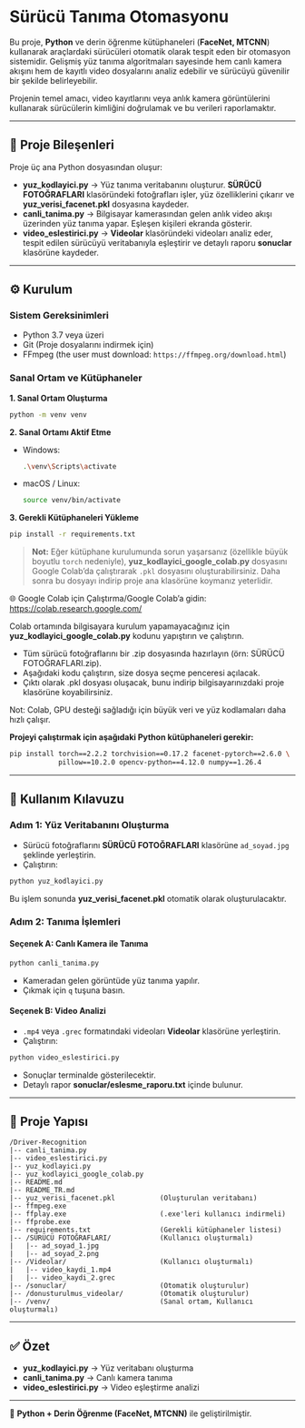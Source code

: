 # Sürücü Tanıma Otomasyonu  

Bu proje, **Python** ve derin öğrenme kütüphaneleri (**FaceNet, MTCNN**) kullanarak araçlardaki sürücüleri otomatik olarak tespit eden bir otomasyon sistemidir. Gelişmiş yüz tanıma algoritmaları sayesinde hem canlı kamera akışını hem de kayıtlı video dosyalarını analiz edebilir ve sürücüyü güvenilir bir şekilde belirleyebilir.  

Projenin temel amacı, video kayıtlarını veya anlık kamera görüntülerini kullanarak sürücülerin kimliğini doğrulamak ve bu verileri raporlamaktır.  

---

## 🚀 Proje Bileşenleri  

Proje üç ana Python dosyasından oluşur:  

- **yuz_kodlayici.py** → Yüz tanıma veritabanını oluşturur. **SÜRÜCÜ FOTOĞRAFLARI** klasöründeki fotoğrafları işler, yüz özelliklerini çıkarır ve **yuz_verisi_facenet.pkl** dosyasına kaydeder.  
- **canli_tanima.py** → Bilgisayar kamerasından gelen anlık video akışı üzerinden yüz tanıma yapar. Eşleşen kişileri ekranda gösterir.  
- **video_eslestirici.py** → **Videolar** klasöründeki videoları analiz eder, tespit edilen sürücüyü veritabanıyla eşleştirir ve detaylı raporu **sonuclar** klasörüne kaydeder.  

---

## ⚙️ Kurulum  

### Sistem Gereksinimleri  
- Python 3.7 veya üzeri  
- Git (Proje dosyalarını indirmek için)  
- FFmpeg (the user must download: `https://ffmpeg.org/download.html`)  

### Sanal Ortam ve Kütüphaneler  

**1. Sanal Ortam Oluşturma**  

```bash
python -m venv venv
```

**2. Sanal Ortamı Aktif Etme**  

- Windows:  
  ```bash
  .\venv\Scripts\activate
  ```

- macOS / Linux:  
  ```bash
  source venv/bin/activate
  ```

**3. Gerekli Kütüphaneleri Yükleme**  

```bash
pip install -r requirements.txt
```

> **Not:** Eğer kütüphane kurulumunda sorun yaşarsanız (özellikle büyük boyutlu `torch` nedeniyle), **yuz_kodlayici_google_colab.py** dosyasını Google Colab’da çalıştırarak `.pkl` dosyasını oluşturabilirsiniz. Daha sonra bu dosyayı indirip proje ana klasörüne koymanız yeterlidir.  

🌐 Google Colab için Çalıştırma/Google Colab’a gidin: https://colab.research.google.com/

Colab ortamında bilgisayara kurulum yapamayacağınız için **yuz_kodlayici_google_colab.py** kodunu yapıştırın ve çalıştırın.
- Tüm sürücü fotoğraflarını bir .zip dosyasında hazırlayın (örn: SÜRÜCÜ FOTOĞRAFLARI.zip).
- Aşağıdaki kodu çalıştırın, size dosya seçme penceresi açılacak.
- Çıktı olarak .pkl dosyası oluşacak, bunu indirip bilgisayarınızdaki proje klasörüne koyabilirsiniz.

Not: Colab, GPU desteği sağladığı için büyük veri ve yüz kodlamaları daha hızlı çalışır.

**Projeyi çalıştırmak için aşağıdaki Python kütüphaneleri gerekir:**

```bash
pip install torch==2.2.2 torchvision==0.17.2 facenet-pytorch==2.6.0 \
            pillow==10.2.0 opencv-python==4.12.0 numpy==1.26.4
```

---

## 📖 Kullanım Kılavuzu  

### Adım 1: Yüz Veritabanını Oluşturma  
- Sürücü fotoğraflarını **SÜRÜCÜ FOTOĞRAFLARI** klasörüne `ad_soyad.jpg` şeklinde yerleştirin.  
- Çalıştırın:  

```bash
python yuz_kodlayici.py
```

Bu işlem sonunda **yuz_verisi_facenet.pkl** otomatik olarak oluşturulacaktır.  

### Adım 2: Tanıma İşlemleri  

#### Seçenek A: Canlı Kamera ile Tanıma  

```bash
python canli_tanima.py
```

- Kameradan gelen görüntüde yüz tanıma yapılır.  
- Çıkmak için `q` tuşuna basın.  

#### Seçenek B: Video Analizi  

- `.mp4` veya `.grec` formatındaki videoları **Videolar** klasörüne yerleştirin.  
- Çalıştırın:  

```bash
python video_eslestirici.py
```

- Sonuçlar terminalde gösterilecektir.  
- Detaylı rapor **sonuclar/eslesme_raporu.txt** içinde bulunur.  

---

## 📂 Proje Yapısı  

```
/Driver-Recognition
|-- canli_tanima.py
|-- video_eslestirici.py
|-- yuz_kodlayici.py
|-- yuz_kodlayici_google_colab.py
|-- README.md
|-- README_TR.md
|-- yuz_verisi_facenet.pkl           (Oluşturulan veritabanı)
|-- ffmpeg.exe
|-- ffplay.exe                       (.exe'leri kullanıcı indirmeli)
|-- ffprobe.exe
|-- requirements.txt                 (Gerekli kütüphaneler listesi)
|-- /SÜRÜCÜ FOTOĞRAFLARI/            (Kullanıcı oluşturmalı)
|   |-- ad_soyad_1.jpg
|   |-- ad_soyad_2.png
|-- /Videolar/                       (Kullanıcı oluşturmalı)
|   |-- video_kaydi_1.mp4
|   |-- video_kaydi_2.grec
|-- /sonuclar/                       (Otomatik oluşturulur)
|-- /donusturulmus_videolar/         (Otomatik oluşturulur)
|-- /venv/                           (Sanal ortam, Kullanıcı oluşturmalı)
```

---

## ✅ Özet  

- **yuz_kodlayici.py** → Yüz veritabanı oluşturma  
- **canli_tanima.py** → Canlı kamera tanıma  
- **video_eslestirici.py** → Video eşleştirme analizi  

---

👤 **Python + Derin Öğrenme (FaceNet, MTCNN)** ile geliştirilmiştir.  
